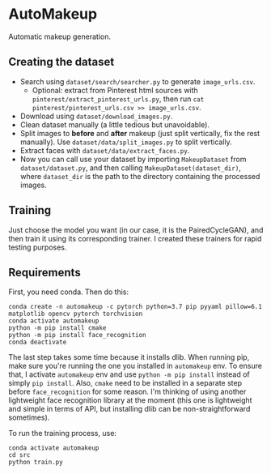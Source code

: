 # AutoMakeup
Automatic makeup generation.

## Creating the dataset

- Search using `dataset/search/searcher.py` to generate `image_urls.csv`.
  - Optional: extract from Pinterest html sources with `pinterest/extract_pinterest_urls.py`, then run `cat pinterest/pinterest_urls.csv >> image_urls.csv`.
- Download using `dataset/download_images.py`.
- Clean dataset manually (a little tedious but unavoidable).
- Split images to **before** and **after** makeup (just split vertically, fix the rest manually). Use `dataset/data/split_images.py` to split vertically.
- Extract faces with `dataset/data/extract_faces.py`.
- Now you can call use your dataset by importing `MakeupDataset` from `dataset/dataset.py`, and then calling `MakeupDataset(dataset_dir)`, where `dataset_dir` is the path to the directory containing the processed images.

## Training

Just choose the model you want (in our case, it is the PairedCycleGAN), and then train it using its corresponding trainer. I created these trainers for rapid testing purposes.

## Requirements
First, you need conda. Then do this:
```
conda create -n automakeup -c pytorch python=3.7 pip pyyaml pillow=6.1 matplotlib opencv pytorch torchvision
conda activate automakeup
python -m pip install cmake 
python -m pip install face_recognition
conda deactivate
```
The last step takes some time because it installs dlib.
When running pip, make sure you're running the one you installed in `automakeup` env.
To ensure that, I activate `automakeup` env and use `python -m pip install` instead of simply `pip install`.
Also, `cmake` need to be installed in a separate step before `face_recognition` for some reason. I'm thinking of using another lightweight face recognition library at the moment (this one is lightweight and simple in terms of API, but installing dlib can be non-straightforward sometimes).

To run the training process, use:
```
conda activate automakeup
cd src
python train.py
```

